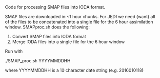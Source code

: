 Code for processing SMAP files into IODA format.

SMAP files are downloaded in ~1 hour chunks. For JEDI we need (want) all of the files to be concatenated into a single file for the 6 hour assimilation window. SMAPproc.sh does the following:

1. Convert SMAP files into IODA format
2. Merge IODA files into a single file for the 6 hour window

Run with 

./SMAP_proc.sh YYYYMMDDHH 

where YYYYMMDDHH is a 10 character date string (e.g. 2016010118)
